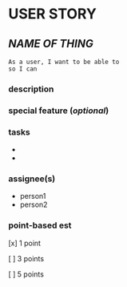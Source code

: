 # USER STORY 

## *NAME OF THING*
    As a user, I want to be able to 
    so I can

### description

### special feature (*optional*)

### tasks
+
+

### assignee(s)
+ person1
+ person2

### point-based est
[x] 1 point

[ ] 3 points

[ ] 5 points

